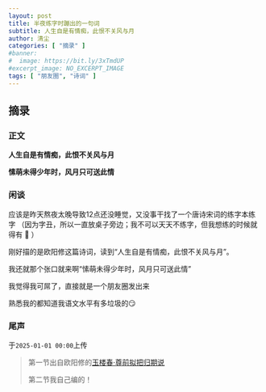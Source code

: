 ```yaml
---
layout: post
title: 半夜练字时蹦出的一句词
subtitle: 人生自是有情痴，此恨不关风与月
author: 清尘
categories: [ "摘录" ]
#banner:
#  image: https://bit.ly/3xTmdUP
#excerpt_image: NO_EXCERPT_IMAGE
tags: [ "朋友圈", "诗词" ]
---
```


## 摘录

### 正文

**人生自是有情痴，此恨不关风与月** 

**愫萌未得少年时，风月只可送此情**

### 闲谈

应该是昨天熬夜太晚导致12点还没睡觉，又没事干找了一个唐诗宋词的练字本练字
（因为字丑，所以一直放桌子旁边；我不可以天天不练字，但我想练的时候就得有 🤤 ）

刚好描的是欧阳修这篇诗词，读到“人生自是有情痴，此恨不关风与月”。

我还就那个张口就来啊“愫萌未得少年时，风月只可送此情”

我觉得我可屌了，直接就是一个朋友圈发出来

熟悉我的都知道我语文水平有多垃圾的😏

### 尾声

于`2025-01-01 00:00`上传

> 第一节出自欧阳修的[玉楼春·尊前拟把归期说](https://www.gushiwen.cn/shiwenv_475f8e88862c.aspx)
>
> 第二节我自己编的！
